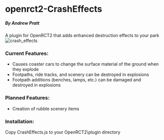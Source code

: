 # openrct2-CrashEffects
##### By Andrew Pratt
A plugin for OpenRCT2 that adds enhanced destruction effects to your park
![crash_effects](https://user-images.githubusercontent.com/25914377/124208027-ba547e00-dab4-11eb-9ffb-3100dd84d436.gif)


### Current Features:
* Causes coaster cars to change the surface material of the ground when they explode
* Footpaths, ride tracks, and scenery can be destroyed in explosions
* Footpath additions (benches, lamps, etc.) can be damaged and destroyed in explosions

### Planned Features:
* Creation of rubble scenery items

### Installation:
Copy CrashEffects.js to your OpenRCT2\plugin directory